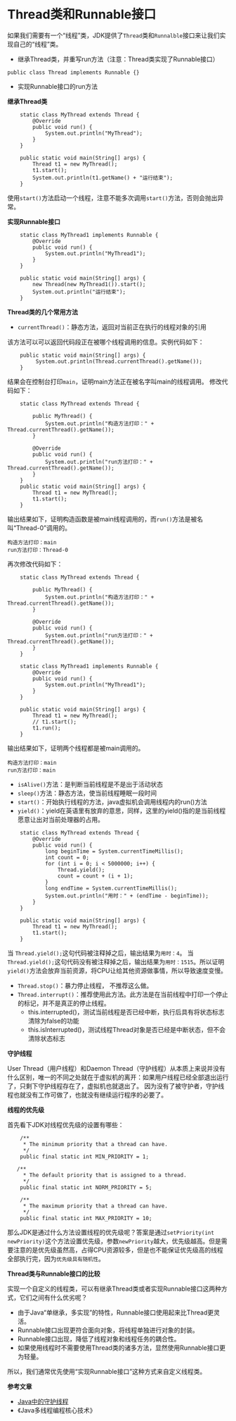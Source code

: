 # Thread类和Runnable接口

如果我们需要有一个“线程”类，JDK提供了`Thread`类和`Runnalble`接口来让我们实现自己的“线程”类。

* 继承Thread类，并重写run方法（注意：Thread类实现了Runnable接口）

```text
public class Thread implements Runnable {}
```

* 实现Runnable接口的run方法

**继承Thread类**

```text
    static class MyThread extends Thread {
        @Override
        public void run() {
            System.out.println("MyThread");
        }
    }

    public static void main(String[] args) {
        Thread t1 = new MyThread();
        t1.start();
        System.out.println(t1.getName() + "运行结束");
    }
```

使用`start()`方法启动一个线程，注意不能多次调用`start()`方法，否则会抛出异常。

**实现Runnable接口**

```text
    static class MyThread1 implements Runnable {
        @Override
        public void run() {
            System.out.println("MyThread1");
        }
    }

    public static void main(String[] args) {
        new Thread(new MyThread1()).start();
        System.out.println("运行结束");
    }
```

**Thread类的几个常用方法**

* `currentThread()`：静态方法，返回对当前正在执行的线程对象的引用

该方法可以可以返回代码段正在被哪个线程调用的信息。实例代码如下：

```text
    public static void main(String[] args) {
         System.out.println(Thread.currentThread().getName());
    }
```

结果会在控制台打印`main`，证明main方法正在被名字叫main的线程调用。 修改代码如下：

```text
    static class MyThread extends Thread {

        public MyThread() {
            System.out.println("构造方法打印：" + Thread.currentThread().getName());
        }

        @Override
        public void run() {
            System.out.println("run方法打印：" + Thread.currentThread().getName());
        }
    }
    public static void main(String[] args) {
        Thread t1 = new MyThread();
        t1.start();
    }
```

输出结果如下，证明构造函数是被main线程调用的，而`run()`方法是被名叫“Thread-0”调用的。

```text
构造方法打印：main
run方法打印：Thread-0
```

再次修改代码如下：

```text
    static class MyThread extends Thread {

        public MyThread() {
            System.out.println("构造方法打印：" + Thread.currentThread().getName());
        }

        @Override
        public void run() {
            System.out.println("run方法打印：" + Thread.currentThread().getName());
        }
    }

    static class MyThread1 implements Runnable {
        @Override
        public void run() {
            System.out.println("MyThread1");
        }
    }

    public static void main(String[] args) {
        Thread t1 = new MyThread();
        // t1.start();
        t1.run();
    }
```

输出结果如下，证明两个线程都是被main调用的。

```text
构造方法打印：main
run方法打印：main
```

* `isAlive()`方法：是判断当前线程是不是出于活动状态
* `sleep()`方法：静态方法，使当前线程睡眠一段时间
* `start()`：开始执行线程的方法，java虚拟机会调用线程内的run\(\)方法
* `yield()`：yield在英语里有放弃的意思，同样，这里的yield\(\)指的是当前线程愿意让出对当前处理器的占用。

```text
    static class MyThread extends Thread {
        @Override
        public void run() {
            long beginTime = System.currentTimeMillis();
            int count = 0;
            for (int i = 0; i < 5000000; i++) {
                Thread.yield();
                count = count + (i + 1);
            }
            long endTime = System.currentTimeMillis();
            System.out.println("用时：" + (endTime - beginTime));
        }
    }

    public static void main(String[] args) {
        Thread t1 = new MyThread();
        t1.start();
    }
```

当 `Thread.yield();`这句代码被注释掉之后，输出结果为`用时：4`。 当`Thread.yield();`这句代码没有被注释掉之后，输出结果为`用时：1515`。所以证明`yield()`方法会放弃当前资源，将CPU让给其他资源做事情，所以导致速度变慢。

* `Thread.stop()`：暴力停止线程， 不推荐这么做。
* `Thread.interrupt()`：推荐使用此方法。此方法是在当前线程中打印一个停止的标记，并不是真正的停止线程。
  * this.interrupted\(\)，测试当前线程是否已经中断，执行后具有将状态标志清除为false的功能
  * this.isInterrupted\(\)，测试线程Thread对象是否已经是中断状态，但不会清除状态标志

**守护线程**

User Thread（用户线程）和Daemon Thread（守护线程）从本质上来说并没有什么区别，唯一的不同之处就在于虚拟机的离开：如果用户线程已经全部退出运行了，只剩下守护线程存在了，虚拟机也就退出了。 因为没有了被守护者，守护线程也就没有工作可做了，也就没有继续运行程序的必要了。

**线程的优先级**

首先看下JDK对线程优先级的设置有哪些：

```text
    /**
     * The minimum priority that a thread can have.
     */
    public final static int MIN_PRIORITY = 1;

   /**
     * The default priority that is assigned to a thread.
     */
    public final static int NORM_PRIORITY = 5;

    /**
     * The maximum priority that a thread can have.
     */
    public final static int MAX_PRIORITY = 10;
```

那么JDK是通过什么方法设置线程的优先级呢？答案是通过`setPriority(int newPriority)`这个方法设置优先级，参数`newPriority`越大，优先级越高。但是需要注意的是优先级虽然高，占得CPU资源较多，但是也不能保证优先级高的线程全部执行完，因为`优先级具有随机性`。

**Thread类与Runnable接口的比较**

实现一个自定义的线程类，可以有继承Thread类或者实现Runnable接口这两种方式，它们之间有什么优劣呢？

* 由于Java“单继承，多实现”的特性，Runnable接口使用起来比Thread更灵活。
* Runnable接口出现更符合面向对象，将线程单独进行对象的封装。
* Runnable接口出现，降低了线程对象和线程任务的耦合性。
* 如果使用线程时不需要使用Thread类的诸多方法，显然使用Runnable接口更为轻量。

所以，我们通常优先使用“实现Runnable接口”这种方式来自定义线程类。

**参考文章**

* [Java中的守护线程](https://www.cnblogs.com/yanggb/p/11702843.html)
* 《Java多线程编程核心技术》

